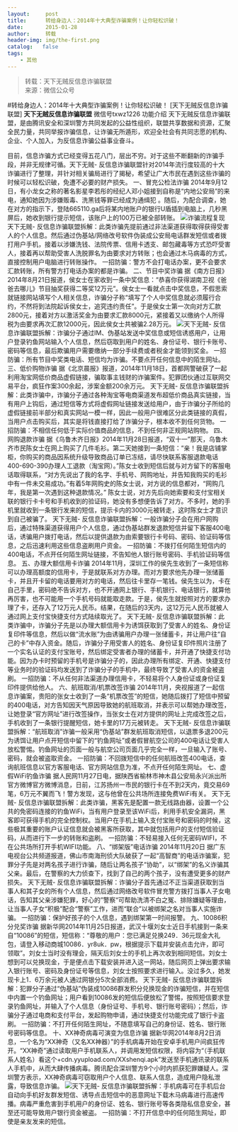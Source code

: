 ```yaml
---
layout:     post
title:      转给身边人：2014年十大典型诈骗案例！让你轻松识破！
date:       2015-01-28
author:     转载
header-img: img/the-first.png
catalog:   false
tags:
    - 其他
---
```


<blockquote><p>转载：天下无贼反信息诈骗联盟<br>
来源：微信公众号</p></blockquote>

#转给身边人：2014年十大典型诈骗案例！让你轻松识破！
[天下无贼反信息诈骗联盟]
**天下无贼反信息诈骗联盟**
微信号txwz1226
功能介绍
天下无贼反信息诈骗联盟，是由腾讯安全和深圳警方共同发起的公益性组织，联盟共享数据和资源，汇聚全民力量，共同举报诈骗信息，让诈骗无所遁形，欢迎全社会有共同志愿的机构、企业、个人加入，为反信息诈骗公益事业奋斗。

目前，信息诈骗方式已经变得五花八门，层出不穷。对于这些不断翻新的诈骗手段，并非无规律可循。天下无贼-
反信息诈骗联盟针对2014年流行度较高的十大诈骗进行了整理，并针对相关骗局进行了揭秘，希望让广大市民在遇到这些诈骗的时候可以轻松识破，免遭不必要的财产损失。
一、冒充公检法诈骗
2014年9月12日，有小龙女之称的著名影星李若彤的经纪人邓小姐接到自称是“内地公安局”的来电，通知她因为涉嫌贩毒、洗黑钱等罪已经成为通缉犯
。随后，为配合调查，她在对方的指示下，登陆665110.ga后将某内地账户的银行U盾插到电脑上，几秒黑屏后，她收到银行提示短信，该账户上的100万已被全部转账。
![](http://mmbiz.qpic.cn/mmbiz/3Frx8wcpibSsRNZ8R8y7Fiav1SsrDRPaNEQfmHRkJc9tdLiaaibxMRgPNGERibzkKkEqYeksc9Xn8dR2swXG5x2Vqog/0)诈骗流程复现
天下无贼-
反信息诈骗联盟拆解：此类诈骗先提前通过非法渠道获得取得获得受害人的个人信息。然后通过伪基站/网络改号软件伪装成公安局电话群发短信或者拨打用户手机，接着以涉嫌洗钱、法院传票、信用卡透支、邮包藏毒等方式恐吓受害人，接着再以帮助受害人洗脱罪名为由要求对方转账；也会通过木马病毒的方式，直接控制用户电脑进行转账操作。
一招防骗：警方不会打电话办案，更不会要求汇款转账，所有警方打电话办案的都是诈骗。
二、节目中奖诈骗
据《南方日报》2014年8月21日报道，侯女士在家收到一条中奖信息：“恭喜你获得湖南卫视《爸爸去哪儿》节目抽奖获得二等奖12万元”。侯女士一看就点击中奖信息，不假思索就链接网站填写个人相关信息，诈骗分子称“填写了个人中奖信息就必须履行合约，不然将到法院起诉侯女士，追究违约责任”。于是侯女士第一次向对方汇款2800元，接着对方以激活奖金为由要求汇款8000元，紧接着又以缴纳个人所得税为由要求再次汇款12000元，因此侯女士共被骗2.28万元。
![](http://mmbiz.qpic.cn/mmbiz/3Frx8wcpibSsRNZ8R8y7Fiav1SsrDRPaNE0lGWAEy6Mfd2juEFuibFPImIEXrxFic8VCwaBRKlDl5WHZ0Ds2k1icrSA/0)天下无贼-
反信息诈骗联盟拆解：诈骗分子通过IM、伪基站发送中奖信息或短信诱惑用户，让用户登录钓鱼网站输入个人信息，然后窃取到用户的姓名、身份证号、银行卡账号、密码等信息，最后欺骗用户需要缴纳一部分手续费或者税金才能领到奖金。
一招防骗：所有节目中奖类电话、短信均为诈骗。不要点开任何信息中的陌生网址。
三、低价购物诈骗
据《北京晨报》报道，2014年11月18日，首都网警破获了一起利用淘宝网低价商品虚假链接，骗取事主钱财的诈骗案件。犯罪团伙通过互联网交易平台，疯狂作案300余起，涉案金额200余万元。
天下无贼-
反信息诈骗联盟拆解：此类诈骗中，诈骗分子通过各种淘宝等电商渠道发布超低价商品真实链接，当有用户上钩后，通过短信等方式将虚假网址链接发送给用户，由于诈骗分子所给的虚假链接前半部分和真实网站一模一样，因此一般用户很难区分此类链接的真假，当用户点击购买后，其实是将钱直接打给了诈骗分子，根本收不到任何货物。
一招防骗：不相信任何低于实际价值商品的信息，不到任何非正规网站购物。
四、网购退款诈骗
据《乌鲁木齐日报》2014年11月28日报道，“双十一”那天，乌鲁木齐市民陈女士在网上购买了几件毛衫。第二天她接到一条短信：“亲！我是店铺掌柜，你购买的商品因系统升级导致商品订单已冻结，请尽快联系客服退款电话400-690-390办理人工退款（淘宝网）。”陈女士收到短信后就与对方留下的客服电话取得联系，“对方先说出了我的名字、手机号、网购地址，并告知我购买的毛衫中有一件未交易成功。”有着5年网购史的陈女士说，对方说的信息都对，“网购几年，我是第一次遇到这种退款情况。”
陈女士说，对方先后向她索要和支付宝相关联的银行卡卡号和手机收到的验证码，她没有多想便告诉了对方。不多时，她的手机里就收到一条银行发来的短信，提示卡内的3000元被转走，这时陈女士才意识到自己被骗了。
天下无贼-
反信息诈骗联盟拆解：一般诈骗分子会在用户网购后，通过特殊渠道获得用户个人信息，通过伪基站群发退款短信并留下客服400电话，诱骗用户拨打电话，然后以提供退款为由索要银行卡号码、密码、验证码等信息，之后迅速利用这些信息盗刷用户资金。
一招防骗：不拨打任何陌生短信内的400电话，不点开任何陌生网址链接，不告知他人银行账号密码、手机验证码等信息。
五、办理大额信用卡诈骗
2014年11月，深圳工作的侯先生收到了一条短信称可以办理高额度的信用卡，于是就联系对方办理。而对方要求他先办理一张储蓄卡，并且开卡留的电话要用对方的电话，然后往卡里存一笔钱。侯先生以为，卡在自己手里，密码绝不告诉对方，也不开通网上银行、手机银行、电话银行，就算他再厉害，也不可能用一个手机号码就能取走款。于是，侯先生就按照对方的要求办理了卡，还存入了12万元人民币。结果，在随后的3天内，这12万元人民币就被人通过网上支付宝快捷支付方式陆续取光了。
天下无贼-
反信息诈骗联盟拆解：此类诈骗中，诈骗分子先是以办理大额信用卡为诱饵获取到了受害人的姓名、身份证复印件等信息，然后以做“流水账”为由诱骗用户办理一张储蓄卡，并让用户往“自己的卡”中存入资金。随后，诈骗分子用受害人的姓名、身份证复印件照片注册了一个实名认证的支付宝账号，然后绑定受害者办理的储蓄卡，并开通了快捷支付功能。因为办卡时预留的手机号是诈骗分子的，因此办理所有绑定、开通、快捷支付等业务时的验证码均发送到了诈骗分子的手机中，最终导致了受害人的资金被盗刷。
一招防骗：不从任何非法渠道办理信用卡，不轻易将个人身份证或身份证复印件提供给他人。
六、航班取消/机票改签诈骗
2014年11月，央视报道了一起信息诈骗案，贵阳的张女士收到了一条“机票改签”的短信，她随后拨打了短信中预留的400电话，对方告知因天气原因导致她的航班取消，并表示可以帮她办理改签，让她登录“官方网址”进行改签操作，当张女士在对方提供的网址上完成改签之后，手机收到了一条银行提醒短信，她卡里的17万元被转走。
天下无贼-
反信息诈骗联盟拆解：“航班取消”诈骗一般采用“伪基站”群发航班取消短信，以退票多退200元为诱饵让用户点开短信中留下的“钓鱼网址”或者假冒航空公司的400电话让受害人放松警惕。钓鱼网址的页面一般与航空公司页面几乎完全一样，一旦输入了账号、密码，就会被盗取资金。
一招防骗：不回拨短信中的任何航班改签400电话，查询航班信息以官方客服电话、官方网站信息为准，不点开任何陌生网址。
七、虚假WiFi钓鱼诈骗
据人民网11月27日电，据陕西省榆林市神木县公安局永兴派出所官方微博官方微博消息，日前，江苏扬州一市民的银行卡在不到2天内，竟交易69笔，6万元不翼而飞！警方发现，这与他曾在公共场所连接免费WiFi有关。
天下无贼-
反信息诈骗联盟拆解：此类诈骗，黑客先是配置一款无线路由器，设置一个公共的免密码连接的钓鱼WiFi，当有用户登录至该WiFi后，利用手机安全漏洞，黑客即可获得手机的完全控制权。当用户在手机上输入支付宝账号和密码的时候，这些极其重要的账户认证信息就会被黑客所获取，其中就包括用户的支付短信验证码，从而进行下一步的转账和盗刷。
一招防骗：不轻易接入任何无密码WIFI，不在公共场所打开手机WIFI功能。
八、“绑架版”电话诈骗
2014年11月20日
据广东电视台公共频道报道，佛山市南海刑侦大队破获了一起“高智商”的电话诈骗案，犯罪分子先是对两名孩子进行诈骗，随后让两名孩子“协助”，以“绑架”的名义诈骗其父亲。最后，在警察的大力侦查下，找到了自己的两个孩子，没有遭受更多的财产损失。
天下无贼-
反信息诈骗联盟拆解：诈骗分子首先通过不正当渠道获取到当事人和其子女的所有个人信息，然后通过网络改号软件冒充警方拨打当事人子女电话，告知其父亲涉嫌犯罪，好心的”警察“可帮助洗清不白之冤、排除嫌疑等理由，让当事人子女“积极”配合“警察”工作，进而“联合”以被绑架之名对当事人实施诈骗。
一招防骗：保护好孩子的个人信息，遇到绑架第一时间报警。
九、10086积分兑奖诈骗
据新华网2014年11月25日报道，武汉十堰刘女士近日手机接到一条来自“10086”的短信，短信称：“尊敬的用户：您已满足兑换249．36元现金大礼包，请登入移动商城10086．yr8uk．pw，根据提示下载并安装点击允许，即可领取”。刘女士当时没有理会，隔天后刘女士的手机上再次收到相同短信。刘女士想到可以兑换现金，于是便点击下载安装并进入这一网站，随后网页上弹出要求输入银行账号、密码及身份证号等信息，刘女士按照要求进行输入。没过多久，她发现卡上1．6万余元被人通过网银分5次全部消费。
天下无贼-
反信息诈骗联盟拆解：犯罪分子通过“伪基站”伪装成10086群发积分兑换现金的诈骗短信，并在短信中内置一个钓鱼网址；用户看到10086发的短信后便放松了警惕，按照短信要求登录钓鱼网址，并输入了个人信息（身份证号、手机号、银行账号密码）；然后，诈骗分子通过电商和支付平台，发起购物申请，通过快捷支付功能完成了银行卡盗刷。
一招防骗：不打开任何陌生网址，不随意填写自己的身份证、姓名、银行账号密码等信息。
十、XX神奇病毒可演变为信息诈骗
据新华网2014年8月2日消息，一个名为“XX神奇（又名XX神器）”的手机病毒开始在安卓手机用户间疯狂传开。“XX神奇”通过读取用户手机联系人，并调用发短信权限，将内容为“（手机联系人姓名）看这个+cdn.yyupload.com/XXshenqi.apk”发送至手机通讯录的联系人手机中，从而大肆传播病毒。腾讯配合深圳警方9个小时内抓获犯罪嫌疑人。深圳警方表示，XX神奇病毒可窃取用户个人信息、联系人信息，造成用户隐私泄露，导致信息诈骗。
![](http://mmbiz.qpic.cn/mmbiz/3Frx8wcpibSsRNZ8R8y7Fiav1SsrDRPaNEqWzoSVn82ibFaomJplibpHqvKQG10bDlJHNZFNWtWpDX7POaotFJq5fA/0)天下无贼-
反信息诈骗联盟拆解：手机病毒可在手机后台自动向手机好友群发短信、诱导点击短信中的恶意网址下载木马病毒进行高速传播。病毒严重危害到手机用户的身份证、姓名、银行账号等各类隐私信息安全，甚至还可能导致用户银行资金被盗。
一招防骗：不打开信息中的任何陌生网址，即使是亲友发来的短信。
